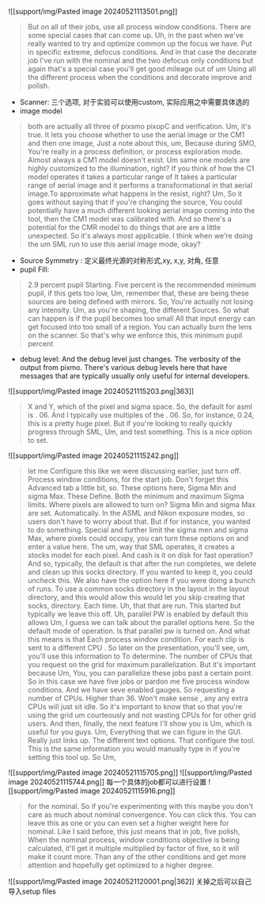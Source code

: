 ![[support/img/Pasted image 20240521113501.png]]
  >But on all of their jobs, use all process window conditions. There are some special cases that can come up. Uh, in the past when we've really wanted to try and optimize common up the focus we have. Put in specific extreme, defocus conditions. And in that case the decorate job I've run with the nominal and the two defocus only conditions but again that's a special case you'll get good mileage out of um Using all the different process when the conditions and decorate improve and polish.
  
- Scanner: 三个选项, 对于实验可以使用custom, 实际应用之中需要具体选的
- image model
> both are actually all three of pixsmo pixopC and verification. Um, it's true. It lets you choose whether to use the aerial image or the CM1 and then one image, Just a note about this, um, Because during SMO, You're really in a process definition, or process exploration mode. Almost always a CM1 model doesn't exist. Um same one models are highly customized to the illumination, right? If you think of how the C1 model operates it takes a particular range of It takes a particular range of aerial image and it performs a transformational in that aerial image.To approximate what happens in the resist, right? Um, So it goes without saying that if you're changing the source, You could potentially have a much different looking aerial image coming into the tool, then the CM1 model was calibrated with. And so there's a potential for the CMR model to do things that are are a little unexpected. So it's always most applicable. I think when we're doing the um SML run to use this aerial image mode, okay?

-  Source Symmetry  : 定义最终光源的对称形式,xy, x,y, 对角, 任意
- pupil Fill: 
>2.9 percent pupil Starting. Five percent is the recommended minimum pupil, if this gets too low, Um, remember that, these are being these sources are being defined with mirrors. So, You're actually not losing any intensity. Um, as you're shaping, the different Sources. So what can happen is if the pupil becomes too small All that input energy can get focused into too small of a region. You can actually burn the lens on the scanner. So that's why we enforce this, this minimum pupil percent

- debug level: And the debug level just changes. The verbosity of the output from pixmo. There's various debug levels here that have messages that are typically usually only useful for internal developers.

![[support/img/Pasted image 20240521115203.png|363]]
 > X and Y, which of the pixel and sigma space. So, the default for asml is . 06. And I typically use multiples of the . 06. So, for instance, 0.24, this is a pretty huge pixel. But if you're looking to really quickly progress through SML, Um, and test something. This is a nice option to set. 
 
 ![[support/img/Pasted image 20240521115242.png]]
 > let me Configure this like we were discussing earlier, just turn off. Process window conditions, for the start job. Don't forget this Advanced tab a little bit, so. These options here, Sigma Min and sigma Max. These Define. Both the minimum and maximum Sigma limits. Where pixels are allowed to turn on? Sigma Min and sigma Max are set. Automatically. In the ASML and Nikon exposure modes, so users don't have to worry about that. But if for instance, you wanted to do something. Special and further limit the sigma men and sigma Max, where pixels could occupy, you can turn these options on and enter a value here. The um, way that SML operates, it creates a stocks model for each pixel. And cash is it on disk for fast operation? And so, typically, the default is that after the run completes, we delete and clean up this socks directory. If you wanted to keep it, you could uncheck this. We also have the option here if you were doing a bunch of runs. To use a common socks directory in the layout in the layout directory, and this would allow this would let you skip creating that socks, directory. Each time. Uh, that that are run. This started but typically we leave this off. Uh, parallel PW is enabled by default this allows Um, I guess we can talk about the parallel options here. So the default mode of operation. Is that parallel pw is turned on. And what this means is that Each process window condition. For each clip is sent to a different CPU . So later on the presentation, you'll see, um, you'll use this information to To determine. The number of CPUs that you request on the grid for maximum parallelization. But it's important because Um, You, you can parallelize these jobs past a certain point. So in this case we have five jobs or pardon me five process window conditions. And we have seve enabled gauges. So requesting a number of CPUs. Higher than 36. Won't make sense   , any any extra CPUs will just sit idle. So it's important to know that so that you're using the grid um courteously and not wasting CPUs for for other grid users. And then, finally, the next feature I'll show you is Um, which is useful for you guys. Um, Everything that we can figure in the GUI. Really just links up. The different text options. That configure the tool. This is the same information you would manually type in if you're setting this tool up. So Um,
 
 ![[support/img/Pasted image 20240521115705.png]]
 ![[support/img/Pasted image 20240521115744.png]]
  每一个具体的job都可以进行设置 ![[support/img/Pasted image 20240521115916.png]]
> for the nominal. So if you're experimenting with this maybe you don't care as much about nominal convergence. You can click this. You can leave this as one or you can even set a higher weight here for nominal. Like I said before, this just means that in job, five polish, When the nominal process, window conditions objective is being calculated, it'll get it multiple multiplied by factor of five, so it will make it count more. Than any of the other conditions and get more attention and hopefully get optimized to a higher degree.

![[support/img/Pasted image 20240521120001.png|362]]
关掉之后可以自己导入setup files